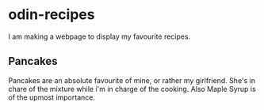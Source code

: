 # odin-recipes
I am making a webpage to display my favourite recipes.

## Pancakes
Pancakes are an absolute favourite of mine, or rather my girlfriend. 
She's in chare of the mixture while i'm in charge of the cooking. 
Also Maple Syrup is of the upmost importance.